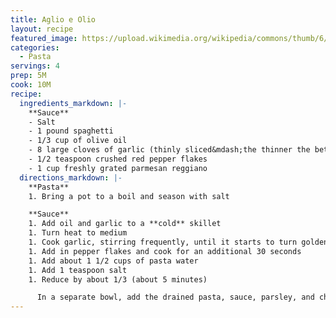 ```yaml
---
title: Aglio e Olio
layout: recipe
featured_image: https://upload.wikimedia.org/wikipedia/commons/thumb/6/6f/Aglio_e_olio.jpg/1200px-Aglio_e_olio.jpg
categories:
  - Pasta
servings: 4
prep: 5M
cook: 10M
recipe:
  ingredients_markdown: |-
    **Sauce**
    - Salt
    - 1 pound spaghetti
    - 1/3 cup of olive oil
    - 8 large cloves of garlic (thinly sliced&mdash;the thinner the better)
    - 1/2 teaspoon crushed red pepper flakes
    - 1 cup freshly grated parmesan reggiano
  directions_markdown: |-
    **Pasta**
    1. Bring a pot to a boil and season with salt

    **Sauce**
    1. Add oil and garlic to a **cold** skillet
    1. Turn heat to medium
    1. Cook garlic, stirring frequently, until it starts to turn golden brown on the edges
    1. Add in pepper flakes and cook for an additional 30 seconds
    1. Add about 1 1/2 cups of pasta water
    1. Add 1 teaspoon salt
    1. Reduce by about 1/3 (about 5 minutes)

      In a separate bowl, add the drained pasta, sauce, parsley, and cheese; toss well. Let the pasta sit for about 5 minutes and serve.
---
```

